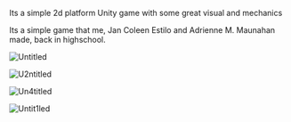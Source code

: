 Its a simple 2d platform Unity game with some great visual and mechanics

Its a simple game that me, Jan Coleen Estilo and Adrienne M. Maunahan made, back in highschool.


![Untitled](https://user-images.githubusercontent.com/101295973/157659611-5426f687-2e42-44f4-8d32-1f222598e0fa.png)


![U2ntitled](https://user-images.githubusercontent.com/101295973/157660397-5d63d30e-5b62-414a-9492-3fd6e8b614a7.png)


![Un4titled](https://user-images.githubusercontent.com/101295973/157660857-5f3a1875-8066-402f-9981-f34f232116df.png)


![Untit1led](https://user-images.githubusercontent.com/101295973/157660469-8cd13cca-33c0-4fc1-9500-399d637d1968.png)

